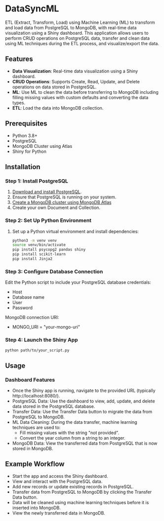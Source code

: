 # DataSyncML

ETL (Extract, Transform, Load) using Machine Learning (ML) to transform and load data from PostgreSQL to MongoDB, with real-time data visualization using a Shiny dashboard. 
This application allows users to perform CRUD operations on PostgreSQL data, transfer and clean data using ML techniques during the ETL process, and visualize/export the data.

## Features

- **Data Visualization**: Real-time data visualization using a Shiny dashboard.
- **CRUD Operations**: Supports Create, Read, Update, and Delete operations on data stored in PostgreSQL.
- **ML**: Use ML to clean the data before transferring to MongoDB including filling missing values with custom defaults and converting the data types.
- **ETL**: Load the data into MongoDB collection.
## Prerequisites

- Python 3.8+
- PostgreSQL
- MongoDB Cluster using Atlas
- Shiny for Python

## Installation

### Step 1: Install PostgreSQL

1. [Download and install PostgreSQL](https://www.postgresql.org/download/).
2. Ensure that PostgreSQL is running on your system.
3. [Create a MongoDB cluster using MongoDB Atlas](https://www.mongodb.com/lp/cloud/atlas/try4-reg?utm_source=google&utm_campaign=search_gs_pl_evergreen_atlas_general_prosp-brand_gic-null_amers-us_ps-all_desktop_eng_lead&utm_term=mongodb%20cluster&utm_medium=cpc_paid_search&utm_ad=p&utm_ad_campaign_id=1718986498&adgroup=150907551034&cq_cmp=1718986498&gad_source=1&gclid=CjwKCAjwvKi4BhABEiwAH2gcwz5UZyFmZ4s-gVjlOmnic3PFyN5uibLj4q5TrsEW_WydNDB9vzaRBRoCvh0QAvD_BwE)
4. Create your own Document and Collection.

### Step 2: Set Up Python Environment

1. Set up a Python virtual environment and install dependencies:
   ```bash
   python3 -m venv venv
   source venv/bin/activate
   pip install psycopg2 pandas shiny
   pip install scikit-learn
   pip install Jinja2

### Step 3: Configure Database Connection
Edit the Python script to include your PostgreSQL database credentials:
- Host
- Database name
- User
- Password

MongoDB connection URI:
- MONGO_URI = "your-mongo-uri"

### Step 4:  Launch the Shiny App
   ```bash
   python path/to/your_script.py
   ```

## Usage
### Dashboard Features
- Once the Shiny app is running, navigate to the provided URL (typically http://localhost:8080/).
- PostgreSQL Data: Use the dashboard to view, add, update, and delete data stored in the PostgreSQL database.
- Transfer Data: Use the Transfer Data button to migrate the data from PostgreSQL to MongoDB.
- ML Data Cleaning: During the data transfer, machine learning techniques are used to:
  - Fill missing values with the string "not provided".
  - Convert the year column from a string to an integer.
- MongoDB Data: View the transferred data from PostgreSQL that is now stored in MongoDB.

## Example Workflow
- Start the app and access the Shiny dashboard.
- View and interact with the PostgreSQL data.
- Add new records or update existing records in PostgreSQL.
- Transfer data from PostgreSQL to MongoDB by clicking the Transfer Data button.
- Data will be cleaned using machine learning techniques before it is inserted into MongoDB.
- View the newly transferred data in MongoDB.